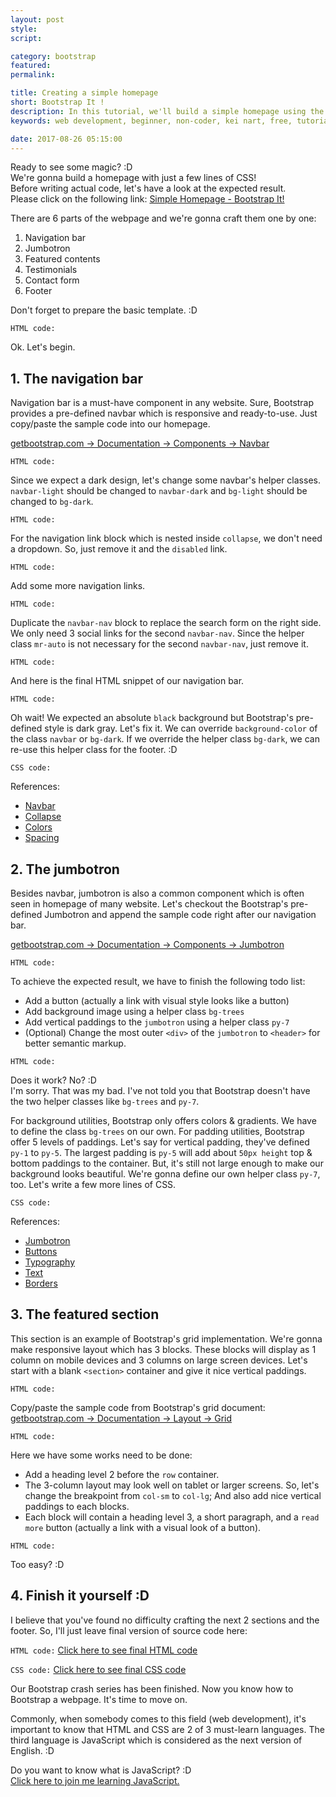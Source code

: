 ```yaml
---
layout: post
style:
script:

category: bootstrap
featured:
permalink:

title: Creating a simple homepage
short: Bootstrap It !
description: In this tutorial, we'll build a simple homepage using the framework - Bootstrap. <br>If you haven't tried all Bootstrap's stuff yet, don't worry; <br>You don't have to. Just begin. :D
keywords: web development, beginner, non-coder, kei nart, free, tutorial, coding, programming, code nart, html, css, bootstrap, simple, homepage

date: 2017-08-26 05:15:00
---
```


Ready to see some magic? :D  
We're gonna build a homepage with just a few lines of CSS!  
Before writing actual code, let's have a look at the expected result.  
Please click on the following link:
[Simple Homepage - Bootstrap It!](https://codepen.io/codenart/full/bYvVNy/ "ext")

There are 6 parts of the webpage and we're gonna craft them one by one:

1. Navigation bar
2. Jumbotron
3. Featured contents
4. Testimonials
5. Contact form
6. Footer

Don't forget to prepare the basic template. :D

`HTML code:`
<script src="https://gist.github.com/codenart/6efb4d9dbe8577033631e7ee012874d8.js">
</script>

Ok. Let's begin.

## 1. The navigation bar

Navigation bar is a must-have component in any website. Sure, Bootstrap provides
a pre-defined navbar which is responsive and ready-to-use. Just copy/paste the
sample code into our homepage.

[getbootstrap.com -> Documentation -> Components -> Navbar](https://getbootstrap.com/docs/4.0/components/navbar/#supported-content "ext")

`HTML code:`
<script src="https://gist.github.com/codenart/aa41d35f24a6183489bea3abf2a87c36.js">
</script>

Since we expect a dark design, let's change some navbar's helper classes.
`navbar-light` should be changed to `navbar-dark` and `bg-light` should be
changed to `bg-dark`.

`HTML code:`
<script src="https://gist.github.com/codenart/5b27db6d6054a6d67b0a9db90b6a71d5.js">
</script>

For the navigation link block which is nested inside `collapse`, we don't need a
dropdown. So, just remove it and the `disabled` link.

`HTML code:`
<script src="https://gist.github.com/codenart/75e96aa6b8d189ed98e5c18ba0ca11c1.js">
</script>

Add some more navigation links.

`HTML code:`
<script src="https://gist.github.com/codenart/bdcf6e081561676790eb438ba461c9f6.js">
</script>

Duplicate the `navbar-nav` block to replace the search form on the right side.
We only need 3 social links for the second `navbar-nav`. Since the helper class
`mr-auto` is not necessary for the second `navbar-nav`, just remove it.

`HTML code:`
<script src="https://gist.github.com/codenart/8e920c127d778e7a668329dd9b76792d.js">
</script>

And here is the final HTML snippet of our navigation bar.

`HTML code:`
<script src="https://gist.github.com/codenart/e932b6f158ffaf951159b6b463f2a68a.js">
</script>

Oh wait! We expected an absolute `black` background but Bootstrap's pre-defined
style is dark gray. Let's fix it. We can override `background-color` of the
class `navbar` or `bg-dark`. If we override the helper class `bg-dark`, we can
re-use this helper class for the footer. :D

`CSS code:`
<script src="https://gist.github.com/codenart/4a9a07f3df03f2807d2ab5c54b3b6191.js">
</script>

References:

- [Navbar](https://getbootstrap.com/docs/4.0/components/navbar/ "ext")
- [Collapse](https://getbootstrap.com/docs/4.0/components/collapse/ "ext")
- [Colors](https://getbootstrap.com/docs/4.0/utilities/colors/#background-color "ext")
- [Spacing](https://getbootstrap.com/docs/4.0/utilities/spacing/ "ext")

## 2. The jumbotron

Besides navbar, jumbotron is also a common component which is often seen in
homepage of many website. Let's checkout the Bootstrap's pre-defined Jumbotron
and append the sample code right after our navigation bar.

[getbootstrap.com -> Documentation -> Components -> Jumbotron](https://getbootstrap.com/docs/4.0/components/jumbotron/ "ext")

`HTML code:`
<script src="https://gist.github.com/codenart/07531f675f6d2c324dc8a2bb02cfbe55.js">
</script>

To achieve the expected result, we have to finish the following todo list:

- Add a button (actually a link with visual style looks like a button)
- Add background image using a helper class `bg-trees`
- Add vertical paddings to the `jumbotron` using a helper class `py-7`
- (Optional) Change the most outer `<div>` of the `jumbotron` to `<header>`
for better semantic markup.

`HTML code:`
<script src="https://gist.github.com/codenart/f2ef42cef3b9990f6ef135a46145f0cd.js">
</script>

Does it work? No? :D  
I'm sorry. That was my bad. I've not told you that Bootstrap doesn't have the two
helper classes like `bg-trees` and `py-7`.

For background utilities, Bootstrap only offers colors & gradients. We have to
define the class `bg-trees` on our own. For padding utilities, Bootstrap offer
5 levels of paddings. Let's say for vertical padding, they've defined `py-1` to
`py-5`. The largest padding is `py-5` will add about `50px height` top & bottom
paddings to the container. But, it's still not large enough to make our background
looks beautiful. We're gonna define our own helper class `py-7`, too. Let's write
a few more lines of CSS.

`CSS code:`
<script src="https://gist.github.com/codenart/39aaa85719a5a8770983e0fd836b146e.js">
</script>

References:

- [Jumbotron](https://getbootstrap.com/docs/4.0/components/jumbotron/ "ext")
- [Buttons](https://getbootstrap.com/docs/4.0/components/buttons/ "ext")
- [Typography](https://getbootstrap.com/docs/4.0/content/typography/ "ext")
- [Text](https://getbootstrap.com/docs/4.0/utilities/text/ "ext")
- [Borders](https://getbootstrap.com/docs/4.0/utilities/borders/#border-radius "ext")

## 3. The featured section

This section is an example of Bootstrap's grid implementation. We're gonna make
responsive layout which has 3 blocks. These blocks will display as 1 column on
mobile devices and 3 columns on large screen devices. Let's start with a blank
`<section>` container and give it nice vertical paddings.

`HTML code:`
<script src="https://gist.github.com/codenart/2a3c730960265efbbdd6f755d1899a6e.js">
</script>

Copy/paste the sample code from Bootstrap's grid document:  
[getbootstrap.com -> Documentation -> Layout -> Grid](https://getbootstrap.com/docs/4.0/layout/grid/#how-it-works "ext")

`HTML code:`
<script src="https://gist.github.com/codenart/dadc9205f7d60d28f58872fa63472d69.js">
</script>

Here we have some works need to be done:

- Add a heading level 2 before the `row` container.
- The 3-column layout may look well on tablet or larger screens. So, let's change
the breakpoint from `col-sm` to `col-lg`; And also add nice vertical paddings to
each blocks.
- Each block will contain a heading level 3, a short paragraph, and a `read more`
button (actually a link with a visual look of a button).

`HTML code:`
<script src="https://gist.github.com/codenart/eeb6a2f2974d5f8e33b4c31c09526193.js">
</script>

Too easy? :D

## 4. Finish it yourself :D

I believe that you've found no difficulty crafting the next 2 sections and the
footer. So, I'll just leave final version of source code here:

`HTML code:`
[Click here to see final HTML code](https://gist.github.com/codenart/e36a8fb1e1ea97e5fcec063e10d21c03 "ext")

`CSS code:`
[Click here to see final CSS code](https://gist.github.com/codenart/ab6db0dbd23cf61bf5c585e8ec467711 "ext")

Our Bootstrap crash series has been finished. Now you know how to Bootstrap a
webpage. It's time to move on.

Commonly, when somebody comes to this field (web development), it's important to
know that HTML and CSS are 2 of 3 must-learn languages. The third language is
JavaScript which is considered as the next version of English. :D

Do you want to know what is JavaScript? :D  
[Click here to join me learning JavaScript.](http://codenart.github.io/intel/ "ext")
